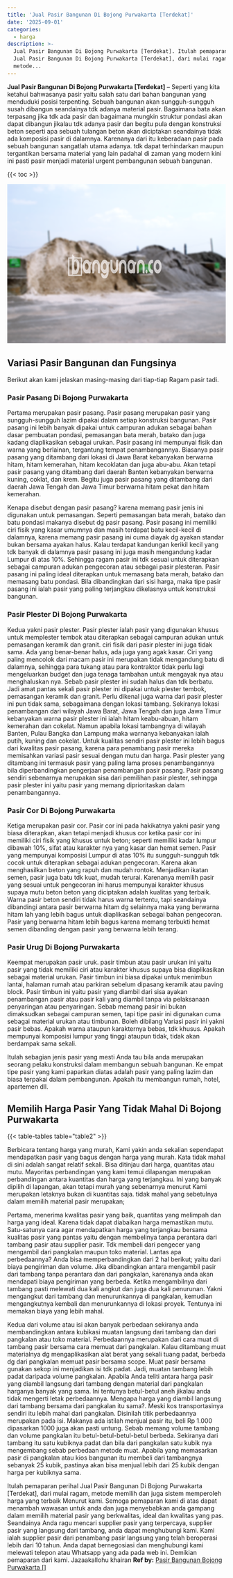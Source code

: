 ```yaml
---
title: 'Jual Pasir Bangunan Di Bojong Purwakarta [Terdekat]'
date: '2025-09-01'
categories:
  - harga
description: >-
  Jual Pasir Bangunan Di Bojong Purwakarta [Terdekat]. Itulah pemaparan perihal
  Jual Pasir Bangunan Di Bojong Purwakarta [Terdekat], dari mulai ragam,
  metode...
---
```


**Jual Pasir Bangunan Di Bojong Purwakarta \[Terdekat\]** – Seperti yang kita ketahui bahwasanya pasir yaitu salah satu dari bahan bangunan yang menduduki posisi terpenting. Sebuah bangunan akan sungguh-sungguh susah dibangun seandainya tdk adanya material pasir. Bagaimana bata akan terpasang jika tdk ada pasir dan bagaimana mungkin struktur pondasi akan dapat dibangun jikalau tdk adanya pasir dan begitu pula dengan konstruksi beton seperti apa sebuah tulangan beton akan diciptakan seandainya tidak ada komposisi pasir di dalamnya. Karenanya dari itu keberadaan pasir pada sebuah bangunan sangatlah utama adanya. tdk dapat terhindarkan maupun tergantikan bersama material yang lain padahal di zaman yang modern kini ini pasti pasir menjadi material urgent pembangunan sebuah bangunan.

{{< toc >}}

![Jual Pasir Bangunan Di Bojong Purwakarta [Terdekat]](/images/jual-pasir-bangunan-07.png)

## Variasi Pasir Bangunan dan Fungsinya

Berikut akan kami jelaskan masing-masing dari tiap-tiap Ragam pasir tadi.

### Pasir Pasang Di Bojong Purwakarta

Pertama merupakan pasir pasang. Pasir pasang merupakan pasir yang sungguh-sungguh lazim dipakai dalam setiap konstruksi bangunan. Pasir pasang ini lebih banyak dipakai untuk campuran adukan sebagai bahan dasar pembuatan pondasi, pemasangan bata merah, batako dan juga kadang diaplikasikan sebagai urukan. Pasir pasang ini mempunyai fisik dan warna yang berlainan, tergantung tempat penambangannya. Biasanya pasir pasang yang ditambang dari lokasi di Jawa Barat kebanyakan berwarna hitam, hitam kemerahan, hitam kecoklatan dan juga abu-abu. Akan tetapi pasir pasang yang ditambang dari daerah Banten kebanyakan berwarna kuning, coklat, dan krem. Begitu juga pasir pasang yang ditambang dari daerah Jawa Tengah dan Jawa Timur berwarna hitam pekat dan hitam kemerahan.

Kenapa disebut dengan pasir pasang? karena memang pasir jenis ini digunakan untuk pemasangan. Seperti pemasangan bata merah, batako dan batu pondasi makanya disebut dg pasir pasang. Pasir pasang ini memiliki ciri fisik yang kasar umumnya dan masih terdapat batu kecil-kecil di dalamnya, karena memang pasir pasang ini cuma diayak dg ayakan standar bukan bersama ayakan halus. Kalau terdapat kandungan kerikil kecil yang tdk banyak di dalamnya pasir pasang ini juga masih mengandung kadar Lumpur di atas 10%. Sehingga ragam pasir ini tdk sesuai untuk diterapkan sebagai campuran adukan pengecoran atau sebagai pasir plesteran. Pasir pasang ini paling ideal diterapkan untuk memasang bata merah, batako dan memasang batu pondasi. Bila dibandingkan dari sisi harga, maka tipe pasir pasang ini ialah pasir yang paling terjangkau dikelasnya untuk konstruksi bangunan.

### Pasir Plester Di Bojong Purwakarta

Kedua yakni pasir plester. Pasir plester ialah pasir yang digunakan khusus untuk memplester tembok atau diterapkan sebagai campuran adukan untuk pemasangan keramik dan granit. ciri fisik dari pasir plester ini juga tidak sama. Ada yang benar-benar halus, ada juga yang agak kasar. Ciri yang paling mencolok dari macam pasir ini merupakan tidak mengandung batu di dalamnya, sehingga para tukang atau para kontraktor tidak perlu lagi mengeluarkan budget dan juga tenaga tambahan untuk mengayak nya atau menghaluskan nya. Sebab pasir plester ini sudah halus dan tdk berbatu. Jadi amat pantas sekali pasir plester ini dipakai untuk plester tembok, pemasangan keramik dan granit. Perlu dikenal juga warna dari pasir plester ini pun tidak sama, sebagaimana dengan lokasi tambang. Sekiranya lokasi penambangan dari wilayah Jawa Barat, Jawa Tengah dan juga Jawa Timur kebanyakan warna pasir plester ini ialah hitam keabu-abuan, hitam kemerahan dan cokelat. Namun apabila lokasi tambangnya di wilayah Banten, Pulau Bangka dan Lampung maka warnanya kebanyakan ialah putih, kuning dan cokelat. Untuk kualitas sendiri pasir plester ini lebih bagus dari kwalitas pasir pasang, karena para penambang pasir mereka memisahkan variasi pasir sesuai dengan mutu dan harga. Pasir plester yang ditambang ini termasuk pasir yang paling lama proses penambangannya bila diperbandingkan pengerjaan penambangan pasir pasang. Pasir pasang sendiri sebenarnya merupakan sisa dari pemilihan pasir plester, sehingga pasir plester ini yaitu pasir yang memang diprioritaskan dalam penambangannya.

### Pasir Cor Di Bojong Purwakarta

Ketiga merupakan pasir cor. Pasir cor ini pada hakikatnya yakni pasir yang biasa diterapkan, akan tetapi menjadi khusus cor ketika pasir cor ini memiliki ciri fisik yang khusus untuk beton; seperti memiliki kadar lumpur dibawah 10%, sifat atau karakter nya yang kasar dan hemat semen. Pasir yang mempunyai komposisi Lumpur di atas 10% itu sungguh-sungguh tdk cocok untuk diterapkan sebagai adukan pengecoran. Karena akan menghasilkan beton yang rapuh dan mudah rontok. Menjadikan ikatan semen, pasir juga batu tdk kuat, mudah terurai. Karenanya memilih pasir yang sesuai untuk pengecoran ini harus mempunyai karakter khusus supaya mutu beton beton yang diciptakan adalah kualitas yang terbaik. Warna pasir beton sendiri tidak harus warna tertentu, tapi seandainya dibandingi antara pasir berwarna hitam dg selainnya maka yang berwarna hitam lah yang lebih bagus untuk diaplikasikan sebagai bahan pengecoran. Pasir yang berwarna hitam lebih bagus karena memang terbukti hemat semen dibanding dengan pasir yang berwarna lebih terang.

### Pasir Urug Di Bojong Purwakarta

Keempat merupakan pasir uruk. pasir timbun atau pasir urukan ini yaitu pasir yang tidak memiliki ciri atau karakter khusus supaya bisa diaplikasikan sebagai material urukan. Pasir timbun ini biasa dipakai untuk menimbun lantai, halaman rumah atau parkiran sebelum dipasang keramik atau paving block. Pasir timbun ini yaitu pasir yang diambil dari sisa ayakan penambangan pasir atau pasir kali yang diambil tanpa via pelaksanaan penyaringan atau penyaringan. Sebab memang pasir ini bukan dimaksudkan sebagai campuran semen, tapi tipe pasir ini digunakan cuma sebagai material urukan atau timbunan. Boleh dibilang Variasi pasir ini yakni pasir bebas. Apakah warna ataupun karakternya bebas, tdk khusus. Apakah mempunyai komposisi lumpur yang tinggi ataupun tidak, tidak akan berdampak sama sekali.

Itulah sebagian jenis pasir yang mesti Anda tau bila anda merupakan seorang pelaku konstruksi dalam membangun sebuah bangunan. Ke empat tipe pasir yang kami paparkan diatas adalah pasir yang paling lazim dan biasa terpakai dalam pembangunan. Apakah itu membangun rumah, hotel, apartemen dll.

## Memilih Harga Pasir Yang Tidak Mahal Di Bojong Purwakarta

{{< table-tables table="table2" >}}

Berbicara tentang harga yang murah, Kami yakin anda sekalian sependapat mendapatkan pasir yang bagus dengan harga yang murah. Kata tidak mahal di sini adalah sangat relatif sekali. Bisa ditinjau dari harga, quantitas atau mutu. Mayoritas perbandingan yang kami temui dilapangan merupakan perbandingan antara kuantitas dan harga yang terjangkau. Ini yang banyak dipilih di lapangan, akan tetapi murah yang sebenarnya menurut Kami merupakan letaknya bukan di kuantitas saja. tidak mahal yang sebetulnya dalam memilih material pasir merupakan;

Pertama, menerima kwalitas pasir yang baik, quantitas yang melimpah dan harga yang ideal. Karena tidak dapat diabaikan harga memastikan mutu. Satu-satunya cara agar mendapatkan harga yang terjangkau bersama kualitas pasir yang pantas yaitu dengan membelinya tanpa perantara dari tambang pasir atau supplier pasir. Tdk membeli dari pengecer yang mengambil dari pangkalan maupun toko material. Lantas apa perbedaannya? Anda bisa memperbandingkan dari 2 hal berikut; yaitu dari biaya pengiriman dan volume. Jika dibandingkan antara mengambil pasir dari tambang tanpa perantara dan dari pangkalan, karenanya anda akan mendapati biaya pengiriman yang berbeda. Ketika mengambilnya dari tambang pasti melewati dua kali angkut dan juga dua kali penurunan. Yakni mengangkut dari tambang dan menurunkannya di pangkalan, kemudian mengangkutnya kembali dan menurunkannya di lokasi proyek. Tentunya ini memakan biaya yang lebih mahal.

Kedua dari volume atau isi akan banyak perbedaan sekiranya anda membandingkan antara kubikasi muatan langsung dari tambang dan dari pangkalan atau toko material. Perbedaannya merupakan dari cara muat di tambang pasir bersama cara memuat dari pangkalan. Kalau ditambang muat materialnya dg mengaplikasikan alat berat yang sekali tuang padat, berbeda dg dari pangkalan memuat pasir bersama scope. Muat pasir bersama gunakan sekop ini menjadikan isi tdk padat. Jadi, muatan tambang lebih padat daripada volume pangkalan. Apabila Anda teliti antara harga pasir yang diambil langsung dari tambang dengan material dari pangkalan harganya banyak yang sama. Ini tentunya betul-betul aneh jikalau anda tidak mengerti letak perbedaannya. Mengapa harga yang diambil langsung dari tambang bersama dari pangkalan itu sama?. Meski kos transportasinya sendiri itu lebih mahal dari pangkalan. Disinilah titik perbedaannya merupakan pada isi. Makanya ada istilah menjual pasir itu, beli Rp 1.000 dipasarkan 1000 juga akan pasti untung. Sebab memang volume tambang dan volume pangkalan itu betul-betul-betul-betul berbeda. Sekiranya dari tambang itu satu kubiknya padat dan bila dari pangkalan satu kubik nya mengembang sebab perbedaan metode muat. Apabila yang memasarkan pasir di pangkalan atau kios bangunan itu membeli dari tambangnya sebanyak 25 kubik, pastinya akan bisa menjual lebih dari 25 kubik dengan harga per kubiknya sama.

Itulah pemaparan perihal Jual Pasir Bangunan Di Bojong Purwakarta \[Terdekat\], dari mulai ragam, metode memilih dan juga sistem memperoleh harga yang terbaik Menurut kami. Semoga pemaparan kami di atas dapat menambah wawasan untuk anda dan juga menyebabkan anda gampang dalam memilih material pasir yang berkwalitas, ideal dan kwalitas yang pas. Seandainya Anda ragu mencari supplier pasir yang terpercaya, supplier pasir yang langsung dari tambang, anda dapat menghubungi kami. Kami ialah supplier pasir dari penambang pasir langsung yang telah beroperasi lebih dari 10 tahun. Anda dapat bernegosiasi dan menghubungi kami melewati telepon atau Whatsapp yang ada pada web ini. Demikian pemaparan dari kami. Jazaakallohu khairan
**Ref by:** [Pasir Bangunan Bojong Purwakarta []](https://id.wikipedia.org/wiki/Pasir)
